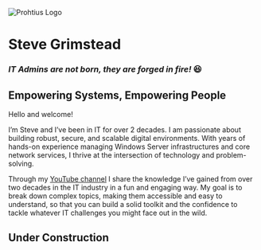 ![Prohtius Logo](https://prohtiusaws-0001.s3.us-east-1.amazonaws.com/ProhtiusText.png)

# Steve Grimstead
### *IT Admins are not born, they are forged in fire!* 😆

## Empowering Systems, Empowering People

Hello and welcome! 

I’m Steve and I’ve been in IT for over 2 decades. I am passionate about building robust, secure, and scalable digital environments. With years of hands-on experience managing Windows Server infrastructures and core network services, I thrive at the intersection of technology and problem-solving.

Through my [YouTube channel](https://www.youtube.com/@ProhTech) I share the knowledge I’ve gained from over two decades in the IT industry in a fun and engaging way. My goal is to break down complex topics, making them accessible and easy to understand, so that you can build a solid toolkit and the confidence to tackle whatever IT challenges you might face out in the wild. 

## Under Construction

<!--
**Prohtius/Prohtius** is a ✨ _special_ ✨ repository because its `README.md` (this file) appears on your GitHub profile.

Here are some ideas to get you started:

- 🔭 I’m currently working on ...
- 🌱 I’m currently learning ...
- 👯 I’m looking to collaborate on ...
- 🤔 I’m looking for help with ...
- 💬 Ask me about ...
- 📫 How to reach me: ...
- 😄 Pronouns: ...
- ⚡ Fun fact: ...

t
GitHub About Me: IT Administrator Profile




🖥️ Professional Focus
•	Windows Server Administration: Installing, configuring, and maintaining Windows Server environments to ensure optimal performance and security.
•	Active Directory: Managing domains, users, group policies, and access controls to streamline authentication and resource management.
•	DNS & DHCP: Designing and troubleshooting dynamic network infrastructures that keep organizations connected and agile.
•	Distributed File Service: Implementing and maintaining distributed file systems to enable efficient, resilient access to shared data across networks.
💻 Programming & Automation
•	C# Development: Creating efficient and reliable applications, tools, and backend solutions using the .NET ecosystem.
•	PowerShell Scripting: Automating repetitive administrative tasks, streamlining deployments, and enforcing best practices across server environments.
•	Web Development: Building interactive and responsive web applications, integrating frontend and backend technologies to deliver seamless user experiences.
•	Microsoft Power Platform: Leveraging Power Apps, Power Automate, and Power BI to build custom business solutions, automate workflows, and visualize data for smarter decision-making.
🚀 What Drives Me?
I’m motivated by the challenge of turning complex requirements into elegant solutions. Whether it’s troubleshooting a stubborn server, deploying a new web application, or automating routine administration, I believe that technology should empower—not hinder—organizations and their people.
🔗 Let’s Connect!
I’m always open to collaborating on interesting projects, tackling new challenges, or sharing insights about IT administration, development, and automation. Feel free to connect, browse my repositories, or reach out if you’re interested in working together!
Let’s build the future of IT, one system at a time.
🎥 Support Me
If you enjoy my work and would like to support me, please consider subscribing to my YouTube channel for tutorials, walkthroughs, and insights into IT administration, programming, and web development. Your support helps me create more helpful content and share knowledge with the community. Thank you!



-->
